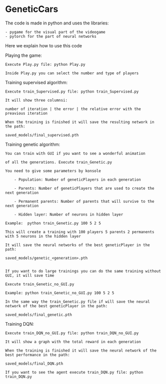 # GeneticCars

The code is made in python and uses the libraries:

	- pygame for the visual part of the videogame
	- pytorch for the part of neural networks


Here we explain how to use this code

Playing the game:

	Execute Play.py file: python Play.py

	Inside Play.py you can select the number and type of players 



Training supervised algorithm:

	Execute train_Supervised.py file: python train_Supervised.py

	It will show three columnsi:

	number of iteration | the error | the relative error with the preavious iteration

	When the training is finished it will save the resulting network in the path: 

	saved_models/final_supervised.pth 



Training genetic algorithm:

	You can train with GUI if you want to see a wonderful animation 
	
	of all the generations. Execute train_Genetic.py 

	You need to give some parameters by konsole 

		- Population: Number of geneticPlayers in each generation

		- Parents: Number of geneticPlayers that are used to create the next generation

		- Permanent parents: Number of parents that will survive to the next generation

		- Hidden layer: Number of neurons in hidden layer

	Example:  python train_Genetic.py 100 5 2 5

	This will create a training with 100 players 5 parents 2 permanents with 5 neurons in the hidden layer

	It will save the neural networks of the best geneticPlayer in the path: 

	saved_models/genetic_<generation>.pth 
 

	If you want to do large trainings you can do the same training without GUI, it will save time

	Execute train_Genetic_no_GUI.py 

	Example: python train_Genetic_no_GUI.py 100 5 2 5
	
	In the same way the train_Genetic.py file if will save the neural network of the best geneticPlayer in the path: 

	saved_models/final_genetic.pth 



Training DQN:

	Execute train_DQN_no_GUI.py file: python train_DQN_no_GUI.py

	It will show a graph with the total reward in each generation

	When the training is finished it will save the neural network of the best performance in the path: 

	saved_models/final_DQN.pth 
	
	If you want to see the agent execute train_DQN.py file: python train_DQN.py
